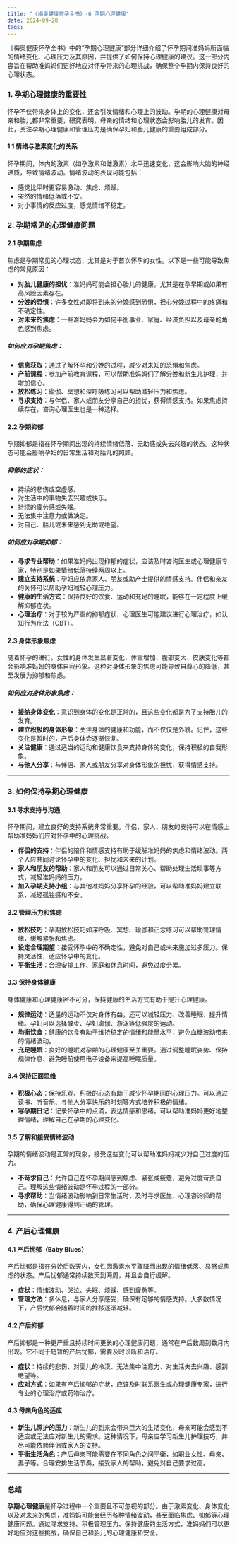 ```yaml
---
title: "《梅奥健康怀孕全书》-6 孕期心理健康"
date: 2024-09-28
tags:
---
```


《梅奥健康怀孕全书》中的“孕期心理健康”部分详细介绍了怀孕期间准妈妈所面临的情绪变化、心理压力及其原因，并提供了如何保持心理健康的建议。这一部分内容旨在帮助准妈妈们更好地应对怀孕带来的心理挑战，确保整个孕期内保持良好的心理状态。

### 1. **孕期心理健康的重要性**

怀孕不仅带来身体上的变化，还会引发情绪和心理上的波动。孕期的心理健康对母亲和胎儿都非常重要，研究表明，母亲的情绪和心理状态会影响胎儿的发育。因此，关注孕期心理健康和管理压力是确保孕妇和胎儿健康的重要组成部分。

#### 1.1 **情绪与激素变化的关系**

怀孕期间，体内的激素（如孕激素和雌激素）水平迅速变化，这会影响大脑的神经递质，导致情绪波动。情绪波动的表现可能包括：

- 感觉比平时更容易激动、焦虑、烦躁。
- 突然的情绪低落或不安。
- 对小事情的反应过度，感觉情绪不稳定。

### 2. **孕期常见的心理健康问题**

#### 2.1 **孕期焦虑**

焦虑是孕期常见的心理状态，尤其是对于首次怀孕的女性。以下是一些可能导致焦虑的常见原因：

- **对胎儿健康的担忧**：准妈妈可能会担心胎儿的健康，尤其是在孕早期或如果有高风险因素存在。
- **分娩的恐惧**：许多女性对即将到来的分娩感到恐惧，担心分娩过程中的疼痛和不确定性。
- **对未来的焦虑**：一些准妈妈会为如何平衡事业、家庭、经济负担以及母亲的角色感到焦虑。

##### 如何应对孕期焦虑：

- **信息获取**：通过了解怀孕和分娩的过程，减少对未知的恐惧和焦虑。
- **产前课程**：参加产前教育课程，可以帮助准妈妈们了解分娩和新生儿护理，并增加信心。
- **放松练习**：瑜伽、冥想和深呼吸练习可以帮助减轻压力和焦虑。
- **寻求支持**：与伴侣、家人或朋友分享自己的担忧，获得情感支持。如果焦虑持续存在，咨询心理医生也是一种选择。

#### 2.2 **孕期抑郁**

孕期抑郁是指在怀孕期间出现的持续情绪低落、无助感或失去兴趣的状态。这种状态可能会影响孕妇的日常生活和对胎儿的照顾。

##### 抑郁的症状：

- 持续的悲伤或空虚感。
- 对生活中的事物失去兴趣或快乐。
- 持续的疲劳感或失眠。
- 无法集中注意力或做决定。
- 对自己、胎儿或未来感到无助或绝望。

##### 如何应对孕期抑郁：

- **寻求专业帮助**：如果准妈妈出现抑郁的症状，应该及时咨询医生或心理健康专家，特别是如果情绪低落持续两周以上。
- **建立支持系统**：孕妇应依靠家人、朋友或助产士提供的情感支持。伴侣和亲友的关怀可以帮助孕妇减轻心理压力。
- **健康的生活方式**：保持良好的饮食、运动和充足的睡眠，能够在一定程度上缓解抑郁症状。
- **心理治疗**：对于较为严重的抑郁症状，心理医生可能建议进行心理治疗，如认知行为疗法（CBT）。

#### 2.3 **身体形象焦虑**

随着怀孕的进行，女性的身体发生显著变化，体重增加、腹部变大、皮肤变化等都会影响准妈妈的身体自我形象。这种对身体形象的焦虑可能导致自尊心的降低，甚至发展为抑郁和焦虑。

##### 如何应对身体形象焦虑：

- **接纳身体变化**：意识到身体的变化是正常的，且这些变化都是为了支持胎儿的发育。
- **建立积极的身体形象**：关注身体的健康和功能，而不仅仅是外貌。记住，这些变化是暂时的，产后身体会逐渐恢复。
- **关注健康**：通过适当的运动和健康饮食来支持身体的变化，保持积极的自我形象。
- **与他人分享**：与伴侣、家人或朋友分享对身体形象的担忧，获得情感支持。

------

### 3. **如何保持孕期心理健康**

#### 3.1 **寻求支持与沟通**

怀孕期间，建立良好的支持系统非常重要。伴侣、家人、朋友的支持可以在情感上帮助准妈妈们应对怀孕中的心理挑战。

- **伴侣的支持**：伴侣的陪伴和情感支持有助于缓解准妈妈的焦虑和情绪波动。两个人应共同讨论怀孕中的变化、担忧和未来的计划。
- **家人和朋友的帮助**：家人和朋友可以通过日常关心、帮助处理生活琐事等方式，减轻准妈妈的压力。
- **加入孕期支持小组**：与其他准妈妈分享怀孕的经验，可以帮助准妈妈建立联系，减轻孤独感和不安。

#### 3.2 **管理压力和焦虑**

- **放松技巧**：孕期放松技巧如深呼吸、冥想、瑜伽和正念练习可以帮助管理情绪，缓解紧张和焦虑。
- **设定合理期望**：接受怀孕中的不确定性，避免对自己或未来施加过多压力。保持灵活性，适应怀孕中的变化。
- **平衡生活**：合理安排工作、家庭和休息时间，避免过度劳累。

#### 3.3 **保持身体健康**

身体健康和心理健康密不可分，保持健康的生活方式有助于提升心理健康。

- **规律运动**：适量的运动不仅对身体有益，还可以减轻压力、改善睡眠、提升情绪。孕妇可以选择散步、孕妇瑜伽、游泳等低强度的运动。
- **均衡饮食**：健康的饮食有助于维持稳定的情绪和能量水平，避免血糖波动带来的情绪波动。
- **充足睡眠**：良好的睡眠对孕期的心理健康至关重要。通过调整睡眠姿势、保持规律作息、避免睡前使用电子设备来提高睡眠质量。

#### 3.4 **保持正面思维**

- **积极心态**：保持乐观、积极的心态有助于减少怀孕期间的心理压力。可以通过读书、听音乐、与他人分享快乐的时刻等方式培养积极的情绪。
- **写孕期日记**：记录怀孕中的点滴，表达情感和思绪，可以帮助准妈妈更好地整理情绪，理解自己在孕期的心理变化。

#### 3.5 **了解和接受情绪波动**

孕期的情绪波动是正常的现象，接受这些变化可以帮助准妈妈减少对自己过度的压力。

- **不苛求自己**：允许自己在怀孕期间感到焦虑、紧张或疲惫，避免过度苛责自己。理解这些情绪波动是怀孕过程的一部分。
- **寻求帮助**：当情绪波动影响到日常生活时，及时寻求医生、心理咨询师的帮助，确保心理健康得到正确的管理。

------

### 4. **产后心理健康**

#### 4.1 **产后忧郁（Baby Blues）**

产后忧郁是指在分娩后数天内，女性因激素水平骤降而出现的情绪低落、易怒或焦虑的状态。产后忧郁通常持续数天到两周，并且会自行缓解。

- **症状**：情绪波动、哭泣、失眠、烦躁、感到疲惫等。
- **管理方法**：多休息，与家人分享感受，确保有足够的情感支持。大多数情况下，产后忧郁会随着时间的推移逐渐减轻。

#### 4.2 **产后抑郁**

产后抑郁是一种更严重且持续时间更长的心理健康问题，通常在产后数周到数月内出现。它不同于短暂的产后忧郁，需要及时诊断和治疗。

- **症状**：持续的悲伤、对婴儿的冷漠、无法集中注意力、对生活失去兴趣、感到绝望等。
- **应对方式**：如果有产后抑郁的症状，应该及时联系医生或心理健康专家，进行专业的心理治疗或药物治疗。

#### 4.3 **母亲角色的适应**

- **新生儿照护的压力**：新生儿的到来会带来巨大的生活变化，母亲可能会感到不适应或无法应对新生儿的需求。这种情况下，母亲应学习新生儿护理技巧，并尽可能依赖伴侣或家人的支持。
- **平衡生活角色**：产后母亲可能需要在不同角色之间平衡，如职业女性、母亲、妻子等。合理安排生活节奏，接受家人的帮助，避免对自己要求过高。

------

### 总结

**孕期心理健康**是怀孕过程中一个重要且不可忽视的部分。由于激素变化、身体变化以及对未来的焦虑，准妈妈可能会经历各种情绪波动，甚至面临焦虑、抑郁等心理健康问题。通过寻求支持、积极管理压力、保持健康的生活方式，准妈妈们可以更好地应对这些挑战，确保自己和胎儿的心理健康和安全。